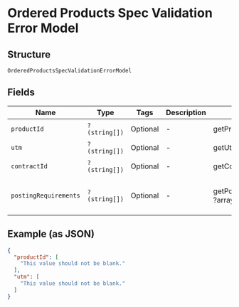 
# Ordered Products Spec Validation Error Model

## Structure

`OrderedProductsSpecValidationErrorModel`

## Fields

| Name | Type | Tags | Description | Getter | Setter |
|  --- | --- | --- | --- | --- | --- |
| `productId` | `?(string[])` | Optional | - | getProductId(): ?array | setProductId(?array productId): void |
| `utm` | `?(string[])` | Optional | - | getUtm(): ?array | setUtm(?array utm): void |
| `contractId` | `?(string[])` | Optional | - | getContractId(): ?array | setContractId(?array contractId): void |
| `postingRequirements` | `?(string[])` | Optional | - | getPostingRequirements(): ?array | setPostingRequirements(?array postingRequirements): void |

## Example (as JSON)

```json
{
  "productId": [
    "This value should not be blank."
  ],
  "utm": [
    "This value should not be blank."
  ]
}
```

